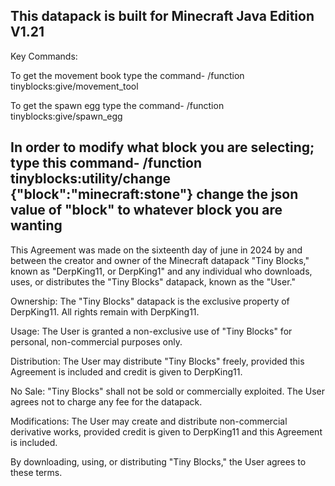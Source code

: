 This datapack is built for Minecraft Java Edition V1.21
-------------------------------------------------------
Key Commands:

To get the movement book type the command-
/function tinyblocks:give/movement_tool

To get the spawn egg type the command-
/function tinyblocks:give/spawn_egg

In order to modify what block you are selecting; type this command-
/function tinyblocks:utility/change {"block":"minecraft:stone"}
change the json value of "block" to whatever block you are wanting
-------------------------------------------------------

This Agreement was made on the sixteenth day of june in 2024 by and between the creator and owner of the Minecraft datapack "Tiny Blocks," known as "DerpKing11, or DerpKing1" and any individual who downloads, uses, or distributes the "Tiny Blocks" datapack, known as the "User."

Ownership: The "Tiny Blocks" datapack is the exclusive property of DerpKing11. All rights remain with DerpKing11.

Usage: The User is granted a non-exclusive use of "Tiny Blocks" for personal, non-commercial purposes only.

Distribution: The User may distribute "Tiny Blocks" freely, provided this Agreement is included and credit is given to DerpKing11.

No Sale: "Tiny Blocks" shall not be sold or commercially exploited. The User agrees not to charge any fee for the datapack.

Modifications: The User may create and distribute non-commercial derivative works, provided credit is given to DerpKing11 and this Agreement is included.

By downloading, using, or distributing "Tiny Blocks," the User agrees to these terms.
